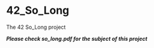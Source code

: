 # 42_So_Long
The 42 So_Long project

***Please check so_long.pdf for the subject of this project***
